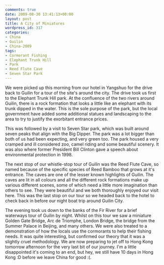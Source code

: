 ```yaml
---
comments: true
date: 2009-08-30 13:41:13+00:00
layout: post
title: A City of Miniatures
wordpress_id: 317
categories:
- China
- Guilin
- China-2009
tags:
- Cormorant Fishing
- Elephant Trunk Hill
- Park
- Reed Flute Cave
- Seven Star Park
---
```


We were picked up this morning from our hotel in Yangshuo for the drive back to Guilin for a tour of the site's around the city. The drive took us first to the Elephant Trunk Hill park. At the confluence of the two rivers around Guilin, there is a rock formation that looks a little like an elephant with its trunk dipped in the water. This is the sole purpose of the park, but the local government have added some additional statues and landscaping to the area to try to justify the exorbitant entrance prices.<!-- more -->

[](http://travel.perry-online.me.uk/files/2012/08/sfpgMjAwOS8yMDA5LjA4LjA1IC0gMjAwOS4wOS4xMSBUb3VyIG9mIENoaW5hLzIwMDkuMDguMjYgLSAyMDA5LjA4LjMxIEd1aWxpbiAmIFlhbmdzaHVvLypJTUdfNDM5MC5KUEcqKmltYWdlZm9ybSoqMjYzZjBkMDQxMDM0NGM1YTk1YTJiNDY2N2FmNTdkZWU.jpg)This was followed by a visit to Seven Star park, which was built around seven peaks that align with the Big Dipper. The park was a lot bigger than both of us had been expecting, and very green too. The park housed a very cramped and ill considered zoo, camel riding and some beautiful scenery. It was also where former President Bill Clinton gave a speech about environmental protection in 1998.

The next stop of our whistle-stop tour of Guilin was the Reed Flute Cave, so named because of the specific species of Reed Bamboo that grows at it's entrance. The caves are one of the lesser known highlights of Guilin. The caves are lit in all colours and all the different rock formations make up various different scenes, some of which need a little more imagination than others to see. They were beautiful and we both thoroughly enjoyed our visit here. This was the last stop on our tour so we headed back to the hotel to check back in before our night boat trip around Guilin City.


The evening took us down to the banks of the Fir River for a brief waterways tour of Guilin by night. Whilst on this tour we saw a miniature Golden Gate Bridge, Arc de Triomphe, London Bridge, the bridge from the Summer Palace in Beijing, and many others. We were also treated to a demonstration of how the locals use the cormorants to help their fishing needs. It was quite interesting, but confirmed our theory that it was a slightly cruel methodology. We are now preparing to jet off to Hong Kong tomorrow afternoon for the very last bit of our journey. I'm a little disappointed it's coming to an end, but hey, we still have 10 days in Hong Kong :D before we leave China for good :(.
